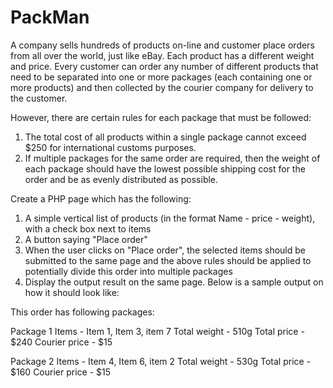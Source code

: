 # PackMan
A company sells hundreds of products on-line and customer place orders from all over the world, just like eBay. Each product has a different weight and price. Every customer can order any number of different products that need to be separated into one or more packages (each containing one or more products) and then collected by the courier company for delivery to the customer.

However, there are certain rules for each package that must be followed:
1. The total cost of all products within a single package cannot exceed $250 for international customs purposes.
2. If multiple packages for the same order are required, then the weight of each package should have the lowest possible shipping cost for the order and be as evenly distributed as possible.

Create a PHP page which has the following:
1. A simple vertical list of products (in the format Name - price - weight), with a check box next to items
2. A button saying "Place order"  
3. When the user clicks on "Place order", the selected items should be submitted to the same page and the above rules should be applied to potentially divide this order into multiple packages
4. Display the output result on the same page. Below is a sample output on how it should look like:

This order has following packages:

Package 1
Items - Item 1, Item 3, item 7
Total weight - 510g
Total price - $240 
Courier price - $15

Package 2
Items -  Item 4, Item 6, item 2
Total weight - 530g
Total price - $160
Courier price - $15
